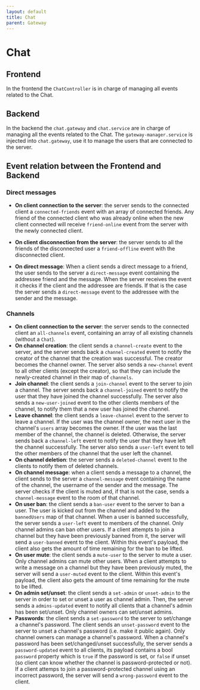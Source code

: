```yaml
---
layout: default
title: Chat 
parent: Gateway 
---
```


# Chat

## Frontend

In the frontend the `ChatController` is in charge of managing all events related to the Chat.


## Backend

In the backend the `chat.gateway` and `chat.service` are in charge of managing all the events related to the Chat.
The `gateway-manager.service` is injected into `chat.gateway`, use it to manage the users that are connected to the server.

## Event relation between the Frontend and Backend

### Direct messages

- **On client connection to the server**: the server sends to the connected client a `connected-friends` event with an array of connected friends.
Any friend of the connected client who was already online when the new client connected will receive `friend-online` event from the server with the
newly connected client.

- **On client disconnection from the server**: the server sends to all the friends of the disconnected user a `friend-offline` event with the disconnected
client.

- **On direct message**: When a client sends a direct message to a friend, the user sends to the server a `direct-message` event containing the addressee
friend and the message. When the server receives the event it checks if the client and the addressee are friends. If that is the case the server sends a 
`direct-message` event to the addressee with the sender and the message.

### Channels

- **On client connection to the server**: the server sends to the connected client an `all-channels` event,
containing an array of all existing channels (without a `Chat`).
- **On channel creation**: the client sends a `channel-create` event to the server, and the server sends
back a `channel-created` event to notify the creator of the channel that the creation was successful. The
creator becomes the channel owner. The server also sends a `new-channel` event to all other clients
(except the creator), so that they can include the newly-created channel in their map of `channels`.
- **Join channel**: the client sends a `join-channel` event to the server to join a channel. The server
sends back a `channel-joined` event to notify the user that they have joined the channel successfully. The
server also sends a `new-user-joined` event to the other clients members of the channel, to notify them that a new
user has joined the channel.
- **Leave channel**: the client sends a `leave-channel` event to the server to leave a channel. If the user was
the channel owner, the next user in the channel's `users` array becomes the owner. If the user was
the last member of the channel, the channel is deleted. Otherwise, the server sends back a `channel-left`
event to notify the user that they have left the channel successfully. The server also sends a
`user-left` event to tell the other members of the channel that the user left the channel. 
- **On channel deletion**: the server sends a `deleted-channel` event to the clients to notify them of deleted
channels.
- **On channel message**: when a client sends a message to a channel,  the client sends to the server a
`channel-message` event containing the name of the channel, the username of the sender and the message. 
The server checks if the client is muted and, if that is not the case, sends a `channel-message` event to
the room of that channel.
- **On user ban**: the client sends a `ban-user` event to the server to ban a user. The user is kicked out
from the channel and added to the `bannedUsers` map of that channel. When a user is banned successfully,
the server sends a `user-left` event to members of the channel. Only channel admins can
ban other users. If a client attempts to join a channel but they have been previously banned from it,
the server will send a `user-banned` event to the client. Within this
event's payload, the client also gets the amount of time remaining for the ban to be lifted.
- **On user mute**: the client sends a `mute-user` to the server to mute a user. Only channel admins can
mute other users. When a client attempts to write a message on a channel but they have been
previously muted, the server will send a `user-muted` event to the client. Within this event's
payload, the client also gets the amount of time remaining for the mute to be lifted.
- **On admin set/unset**: the client sends a `set-admin` or `unset-admin` to the server in order to set or unset
a user as channel admin. Then, the server sends a `admins-updated` event to notify all clients that a channel's
admin has been set/unset. Only channel owners can set/unset admins.
- **Passwords**: the client sends a `set-password` to the server to set/change a channel's password.
The client sends an `unset-password` event to the server to unset a channel's password (i.e. make it public again).
Only channel owners can manage a channel's password. When a channel's password has been
set/changed/unset successfully, the server sends a `password-updated` event to all
clients, its payload contains a bool `password` property which is `true` if the password is set, or `false` if unset
(so client can know whether the channel is password-protected or not). If a client attemps to join a
password-protected channel using an incorrect password, the server will send a `wrong-password` event to the client.
